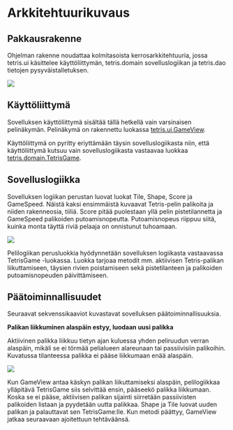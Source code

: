 # Arkkitehtuurikuvaus

## Pakkausrakenne

Ohjelman rakenne noudattaa kolmitasoista kerrosarkkitehtuuria, jossa tetris.ui käsittelee käyttöliittymän, tetris.domain sovelluslogiikan ja tetris.dao tietojen pysyväistalletuksen.

<img src="https://github.com/Marcestus/ot-harjoitustyo/blob/master/dokumentaatio/kuvat/pakkausrakenne.png">

## Käyttöliittymä

Sovelluksen käyttöliittymä sisältää tällä hetkellä vain varsinaisen pelinäkymän. Pelinäkymä on rakennettu luokassa [tetris.ui.GameView](https://github.com/Marcestus/ot-harjoitustyo/blob/master/Tetris/src/main/java/tetris/ui/GameView.java).

Käyttöliittymä on pyritty eriyttämään täysin sovelluslogiikasta niin, että käyttöliittymä kutsuu vain sovelluslogiikasta vastaavaa luokkaa [tetris.domain.TetrisGame](https://github.com/Marcestus/ot-harjoitustyo/blob/master/Tetris/src/main/java/tetris/domain/TetrisGame.java).

## Sovelluslogiikka

Sovelluksen logiikan perustan luovat luokat Tile, Shape, Score ja GameSpeed. Näistä kaksi ensimmäistä kuvaavat Tetris-pelin palikoita ja niiden rakenneosia, tiiliä. Score pitää puolestaan yllä pelin pistetilannetta ja GameSpeed palikoiden putoamisnopeutta. Putoamisnopeus riippuu siitä, kuinka monta täyttä riviä pelaaja on onnistunut tuhoamaan.

<img src="https://github.com/Marcestus/ot-harjoitustyo/blob/master/dokumentaatio/kuvat/luokkakaaviokuva.jpg">

Pelilogiikan perusluokkia hyödynnetään sovelluksen logiikasta vastaavassa TetrisGame -luokassa. Luokka tarjoaa metodit mm. aktiivisen Tetris-palikan liikuttamiseen, täysien rivien poistamiseen sekä pistetilanteen ja palikoiden putoamisnopeuden päivittämiseen.

## Päätoiminnallisuudet

Seuraavat sekvenssikaaviot kuvastavat sovelluksen päätoiminnallisuuksia.

**Palikan liikkuminen alaspäin estyy, luodaan uusi palikka**

Aktiivinen palikka liikkuu tietyn ajan kuluessa yhden peliruudun verran alaspäin, mikäli se ei törmää pelialueen alareunaan tai passiivisiin palikoihin. Kuvatussa tilanteessa palikka ei pääse liikkumaan enää alaspäin.

<img src="https://github.com/Marcestus/ot-harjoitustyo/blob/master/dokumentaatio/kuvat/moveDown().png">

Kun GameView antaa käskyn palikan liikuttamiseksi alaspäin, pelilogiikkaa ylläpitävä TetrisGame siis selvittää ensin, pääseekö palikka liikkumaan. Koska se ei pääse, aktiivisen palikan sijainti siirretään passiivisten palikoiden listaan ja pyydetään uutta palikkaa. Shape ja Tile luovat uuden palikan ja palauttavat sen TetrisGame:lle. Kun metodi päättyy, GameView jatkaa seuraavaan ajoitettuun tehtäväänsä.
